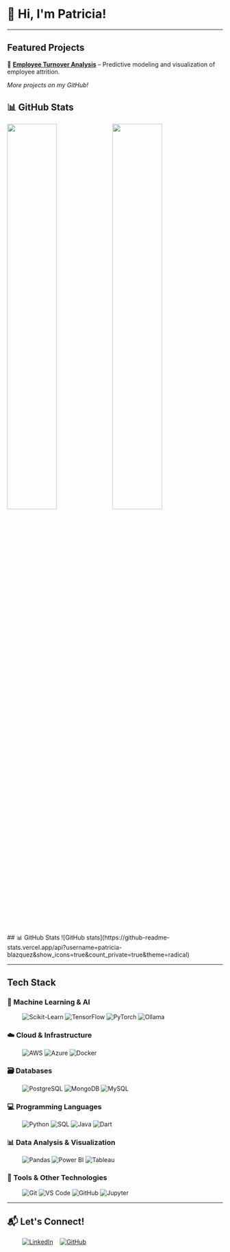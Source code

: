 # 👋 Hi, I'm Patricia!  

---
## Featured Projects  

📌 **[Employee Turnover Analysis](https://github.com/patricia-blazquez/Employee-Turnover-ML)** – Predictive modeling and visualization of employee attrition.  



 *More projects on my GitHub!*  

 ## 📊 GitHub Stats  

<p align="left">
  <img src="https://github-readme-stats.vercel.app/api?username=patricia-blazquez&show_icons=true&theme=radical" width="48%" />
  <img src="https://github-readme-streak-stats.herokuapp.com/?user=patricia-blazquez&theme=radical" width="48%" />
 
</p>
## 📊 GitHub Stats  
![GitHub stats](https://github-readme-stats.vercel.app/api?username=patricia-blazquez&show_icons=true&count_private=true&theme=radical)


---

## Tech Stack  

### 🤖 Machine Learning & AI  
&nbsp;&nbsp;&nbsp;&nbsp;&nbsp;&nbsp;&nbsp;&nbsp;   ![Scikit-Learn](https://img.shields.io/badge/Scikit%20Learn-Machine%20Learning-blue?style=flat&logo=scikitlearn)  ![TensorFlow](https://img.shields.io/badge/TensorFlow-Machine%20Learning-blue?style=flat&logo=tensorflow)  ![PyTorch](https://img.shields.io/badge/PyTorch-Machine%20Learning-red?style=flat&logo=pytorch)  ![Ollama](https://img.shields.io/badge/Ollama-LLM-orange?style=flat) 

### ☁️ Cloud & Infrastructure  
&nbsp;&nbsp;&nbsp;&nbsp;&nbsp;&nbsp;&nbsp;&nbsp;   ![AWS](https://img.shields.io/badge/AWS-Cloud-orange?style=flat&logo=amazonaws)  ![Azure](https://img.shields.io/badge/Azure-Cloud-blue?style=flat&logo=microsoftazure)  ![Docker](https://img.shields.io/badge/Docker-Containerization-blue?style=flat&logo=docker)  

### 🗃️ Databases  
&nbsp;&nbsp;&nbsp;&nbsp;&nbsp;&nbsp;&nbsp;&nbsp;   ![PostgreSQL](https://img.shields.io/badge/PostgreSQL-Database-blue?style=flat&logo=postgresql)  ![MongoDB](https://img.shields.io/badge/MongoDB-Database-green?style=flat&logo=mongodb)  ![MySQL](https://img.shields.io/badge/MySQL-Database-blue?style=flat&logo=mysql)  

### 💻 Programming Languages  
&nbsp;&nbsp;&nbsp;&nbsp;&nbsp;&nbsp;&nbsp;&nbsp;   ![Python](https://img.shields.io/badge/Python-Programming-blue?style=flat&logo=python)  ![SQL](https://img.shields.io/badge/SQL-Database-blue?style=flat&logo=postgresql)  ![Java](https://img.shields.io/badge/Java-Programming-blue?style=flat&logo=java)  ![Dart](https://img.shields.io/badge/Dart-Programming-blue?style=flat&logo=dart)  

### 📊 Data Analysis & Visualization  
&nbsp;&nbsp;&nbsp;&nbsp;&nbsp;&nbsp;&nbsp;&nbsp;   ![Pandas](https://img.shields.io/badge/Pandas-Data%20Analysis-blue?style=flat&logo=pandas)  ![Power BI](https://img.shields.io/badge/Power%20BI-Visualization-yellow?style=flat&logo=powerbi)  ![Tableau](https://img.shields.io/badge/Tableau-Visualization-orange?style=flat&logo=tableau)

### 🔧 Tools & Other Technologies  
&nbsp;&nbsp;&nbsp;&nbsp;&nbsp;&nbsp;&nbsp;&nbsp;   ![Git](https://img.shields.io/badge/Git-Tools-orange?style=flat&logo=git)  ![VS Code](https://img.shields.io/badge/VS%20Code-Editor-blue?style=flat&logo=visualstudiocode)  ![GitHub](https://img.shields.io/badge/GitHub-Tools-black?style=flat&logo=github)  ![Jupyter](https://img.shields.io/badge/Jupyter-Notebook-blue?style=flat&logo=jupyter) 


---

## 📬 Let's Connect!  

&nbsp;&nbsp;&nbsp;&nbsp;&nbsp;&nbsp;&nbsp;&nbsp;  [![LinkedIn](https://img.shields.io/badge/LinkedIn-Connect-blue?style=flat&logo=linkedin)](https://linkedin.com/in/patriciablazquezgarcia) &nbsp;&nbsp; [![GitHub](https://img.shields.io/badge/GitHub-Profile-black?style=flat&logo=github)](https://github.com/patricia-blazquez)  
